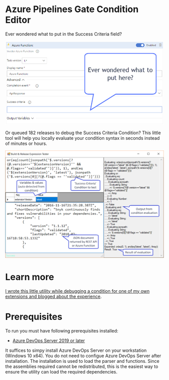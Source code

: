 # Azure Pipelines Gate Condition Editor

Ever wondered what to put in the Success Criteria field?

![What to put here?](./what-here.png?raw=true "Screenshot")

Or queued 182 releases to debug the Success Criteria Condition? This little tool will help you locally evaluate your condition syntax in seconds instead of minutes or hours.

![Screenshot](./screenshot.png?raw=true "Screenshot")

# Learn more

[I wrote this little utility while debugging a condition for one of my own extensions and blogged about the experience](https://jessehouwing.net/vsts-release-create-complex-release-gate/).

# Prerequisites

To run you must have following prerequisites installed:

  * [Azure DevOps Server 2019 or later](https://visualstudio.microsoft.com/downloads/)
 
It suffices to simpy install Azure DevOps Server on your workstation (Windows 10 x64). You do not need to configue Azure DevOps Server after installation. The installation is used to load the parser and functions. Since the assemblies required cannot be redistributed, this is the easiest way to ensure the utility can load the required dependencies.